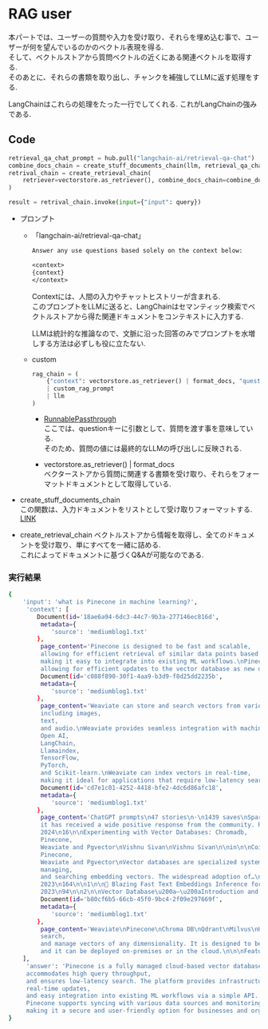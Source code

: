 # RAG user
本パートでは、ユーザーの質問や入力を受け取り、それらを埋め込む事で、ユーザーが何を望んでいるのかのベクトル表現を得る.  
そして、ベクトルストアから質問ベクトルの近くにある関連ベクトルを取得する.  
そのあとに、それらの書類を取り出し、チャンクを補強してLLMに返す処理をする.  

LangChainはこれらの処理をたった一行でしてくれる. これがLangChainの強みである.  

## Code
```python
retrieval_qa_chat_prompt = hub.pull("langchain-ai/retrieval-qa-chat")
combine_docs_chain = create_stuff_documents_chain(llm, retrieval_qa_chat_prompt)
retrival_chain = create_retrieval_chain(
    retriever=vectorstore.as_retriever(), combine_docs_chain=combine_docs_chain
)

result = retrival_chain.invoke(input={"input": query})

```
- プロンプト  
	- 「langchain-ai/retrieval-qa-chat」  
		```txt
		Answer any use questions based solely on the context below:

		<context>
		{context}
		</context>
		```
		Contextには、人間の入力やチャットヒストリーが含まれる.  
		このプロンプトをLLMに送ると、LangChainはセマンティック検索でベクトルストアから得た関連ドキュメントをコンテキストに入力する.  
		
		LLMは統計的な推論なので、文脈に沿った回答のみでプロンプトを水増しする方法は必ずしも役に立たない.    

	- custom  
		```python
		rag_chain = (
			{"context": vectorstore.as_retriever() | format_docs, "question": RunnablePassthrough()}
			| custom_rag_prompt
			| llm
		)
		```

		- [RunnablePassthrough](https://python.langchain.com/v0.1/docs/expression_language/primitives/passthrough/)  
			ここでは、questionキーに引数として、質問を渡す事を意味している.  
			そのため、質問の値には最終的なLLMの呼び出しに反映される.  

		- vectorstore.as_retriever() | format_docs  
			ベクターストアから質問に関連する書類を受け取り、それらをフォーマットドキュメントとして取得している.  
			

- create_stuff_documents_chain  
    この関数は、入力ドキュメントをリストとして受け取りフォーマットする.  
    [LINK](https://python.langchain.com/v0.1/docs/use_cases/chatbots/retrieval/#document-chains)

- create_retrieval_chain
    ベクトルストアから情報を取得し、全てのドキュメントを受け取り、単にすべてを一緒に詰める.  
    これによってドキュメントに基づくQ&Aが可能なのである.  

### 実行結果
```bash
{
	'input': 'what is Pinecone in machine learning?',
	 'context': [
		Document(id='18ae6a94-6dc3-44c7-9b3a-277146ec816d',
		 metadata={
			'source': 'mediumblog1.txt'
		},
		 page_content='Pinecone is designed to be fast and scalable,
		 allowing for efficient retrieval of similar data points based on their vector representations.\nIt can handle large-scale ML applications with millions or billions of data points.\nPinecone provides infrastructure management or maintenance to its users.\nPinecone can handle high query throughput and low latency search.\nPinecone is a secure platform that meets the security needs of businesses and organizations.\nPinecone is designed to be user-friendly and accessible via its simple API for storing and retrieving vector data,
		 making it easy to integrate into existing ML workflows.\nPinecone supports real-time updates,
		 allowing for efficient updates to the vector database as new data points are added. This ensures that the vector database remains up-to-date and accurate over time.\nPinecone can be synced with data from various sources using tools like Airbyte and monitored using Datadog\nChroma DB\nChroma DB is an open-source vector store for storing and retrieving vector embeddings. It is mainly used to save embeddings along with metadata to be used later by LLMs and can also be used for semantic search engines over text data.'),
		 Document(id='c088f890-30f1-4aa9-b3d9-f8d25dd2235b',
		 metadata={
			'source': 'mediumblog1.txt'
		},
		 page_content='Weaviate can store and search vectors from various data modalities,
		 including images,
		 text,
		 and audio.\nWeaviate provides seamless integration with machine learning frameworks such as Hugging Face,
		 Open AI,
		 LangChain,
		 Llamaindex,
		 TensorFlow,
		 PyTorch,
		 and Scikit-learn.\nWeaviate can index vectors in real-time,
		 making it ideal for applications that require low-latency search.\nWeaviate can be scaled to handle large volumes of data and high query throughput.\nWeaviate can be used in memory for fast search or with disk-based storage for larger datasets.\nWeaviate provides a user-friendly interface for managing vectors and performing searches.\nPinecone\nPinecone is a fully managed cloud-based vector database that is designed to make it easy for businesses and organizations to build and deploy large-scale ML applications.\n\n\nSome Pinecone Features : '),
		 Document(id='cd7e1c01-4252-4418-bfe2-4dc6d86afc18',
		 metadata={
			'source': 'mediumblog1.txt'
		},
		 page_content='ChatGPT prompts\n47 stories\n·\n1439 saves\nSparse embedding or BM25?\nInfiniFlow\nInfiniFlow\n\nSparse embedding or BM25?\nSince the open-sourcing of Infinity,
		 it has received a wide positive response from the community. Regarding the essential RAG technology we…\n7 min read\n·\nFeb 13,
		 2024\n16\n\nExperimenting with Vector Databases: Chromadb,
		 Pinecone,
		 Weaviate and Pgvector\nVishnu Sivan\nVishnu Sivan\n\nin\n\nCoinsBench\n\nExperimenting with Vector Databases: Chromadb,
		 Pinecone,
		 Weaviate and Pgvector\nVector databases are specialized systems designed for storing,
		 managing,
		 and searching embedding vectors. The widespread adoption of…\n10 min read\n·\nNov 14,
		 2023\n164\n\n1\n\n🚀 Blazing Fast Text Embeddings Inference for your RAG\nDavid Min\nDavid Min\n\n🚀 Blazing Fast Text Embeddings Inference for your RAG\nHugging Face\u200a—\u200aText Embeddings Inference (TEI)\n6 min read\n·\nOct 21,
		 2023\n94\n\n2\n\nVector Database\u200a—\u200aIntroduction and Python Implementation\nDenaya\nDenaya'),
		 Document(id='b80cf6b5-66cb-45f0-9bc4-2f09e297669f',
		 metadata={
			'source': 'mediumblog1.txt'
		},
		 page_content='Weaviate\nPinecone\nChroma DB\nQdrant\nMilvus\nHere’s an overview of some of the features of these vector databases. You can go see this comprehensive vector database features matrix by Dhruv Anand\n\n\nSource: Author\nWeaviate\nWeaviate is an open-source vector database that can be used to store,
		 search,
		 and manage vectors of any dimensionality. It is designed to be scalable and easy to use,
		 and it can be deployed on-premises or in the cloud.\n\n\nFeatures : ')
	],
	 'answer': 'Pinecone is a fully managed cloud-based vector database designed to facilitate the building and deployment of large-scale machine learning (ML) applications. It is optimized for fast and scalable retrieval of similar data points based on their vector representations. Pinecone can handle millions or billions of data points,
	 accommodates high query throughput,
	 and ensures low-latency search. The platform provides infrastructure management and maintenance,
	 real-time updates,
	 and easy integration into existing ML workflows via a simple API. Additionally,
	 Pinecone supports syncing with various data sources and monitoring,
	 making it a secure and user-friendly option for businesses and organizations.'
}
```